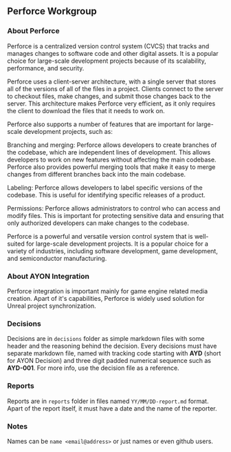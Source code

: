 ## Perforce Workgroup

### About Perforce

Perforce is a centralized version control system (CVCS) that tracks and manages changes to software code and other digital assets. It is a popular choice for large-scale development projects because of its scalability, performance, and security.

Perforce uses a client-server architecture, with a single server that stores all of the versions of all of the files in a project. Clients connect to the server to checkout files, make changes, and submit those changes back to the server. This architecture makes Perforce very efficient, as it only requires the client to download the files that it needs to work on.

Perforce also supports a number of features that are important for large-scale development projects, such as:

Branching and merging: Perforce allows developers to create branches of the codebase, which are independent lines of development. This allows developers to work on new features without affecting the main codebase. Perforce also provides powerful merging tools that make it easy to merge changes from different branches back into the main codebase.

Labeling: Perforce allows developers to label specific versions of the codebase. This is useful for identifying specific releases of a product.

Permissions: Perforce allows administrators to control who can access and modify files. This is important for protecting sensitive data and ensuring that only authorized developers can make changes to the codebase.

Perforce is a powerful and versatile version control system that is well-suited for large-scale development projects. It is a popular choice for a variety of industries, including software development, game development, and semiconductor manufacturing.

### About AYON Integration

Perforce integration is important mainly for game engine related media creation. Apart of it's capabilities, Perforce is widely used solution for Unreal project synchronization.

### Decisions

Decisions are in `decisions` folder as simple markdown files with some header
and the reasoning behind the decision. Every decisions must have separate markdown
file, named with tracking code starting with **AYD** (short for AYON Decision) and three digit padded numerical sequence such as **AYD-001**. For more info, use the decision file as a reference.

### Reports

Reports are in `reports` folder in files named `YY/MM/DD-report.md` format. Apart of the report
itself, it must have a date and the name of the reporter.

### Notes

Names can be `name <email@address>` or just names or even github users.
